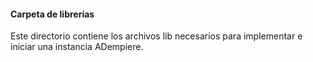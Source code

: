 #### Carpeta de librerías

Este directorio contiene los archivos lib necesarios para implementar e iniciar una instancia ADempiere.